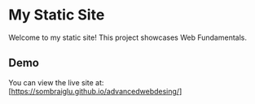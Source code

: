 # My Static Site

Welcome to my static site! This project showcases Web Fundamentals.

## Demo

You can view the live site at: [https://sombraiglu.github.io/advancedwebdesing/]




